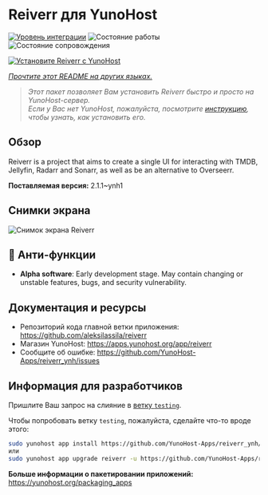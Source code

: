 <!--
Важно: этот README был автоматически сгенерирован <https://github.com/YunoHost/apps/tree/master/tools/readme_generator>
Он НЕ ДОЛЖЕН редактироваться вручную.
-->

# Reiverr для YunoHost

[![Уровень интеграции](https://apps.yunohost.org/badge/integration/reiverr)](https://ci-apps.yunohost.org/ci/apps/reiverr/)
![Состояние работы](https://apps.yunohost.org/badge/state/reiverr)
![Состояние сопровождения](https://apps.yunohost.org/badge/maintained/reiverr)

[![Установите Reiverr с YunoHost](https://install-app.yunohost.org/install-with-yunohost.svg)](https://install-app.yunohost.org/?app=reiverr)

*[Прочтите этот README на других языках.](./ALL_README.md)*

> *Этот пакет позволяет Вам установить Reiverr быстро и просто на YunoHost-сервер.*  
> *Если у Вас нет YunoHost, пожалуйста, посмотрите [инструкцию](https://yunohost.org/install), чтобы узнать, как установить его.*

## Обзор

Reiverr is a project that aims to create a single UI for interacting with TMDB, Jellyfin, Radarr and Sonarr, as well as be an alternative to Overseerr.

**Поставляемая версия:** 2.1.1~ynh1

## Снимки экрана

![Снимок экрана Reiverr](./doc/screenshots/screenshot.png)

## :red_circle: Анти-функции

- **Alpha software**: Early development stage. May contain changing or unstable features, bugs, and security vulnerability.

## Документация и ресурсы

- Репозиторий кода главной ветки приложения: <https://github.com/aleksilassila/reiverr>
- Магазин YunoHost: <https://apps.yunohost.org/app/reiverr>
- Сообщите об ошибке: <https://github.com/YunoHost-Apps/reiverr_ynh/issues>

## Информация для разработчиков

Пришлите Ваш запрос на слияние в [ветку `testing`](https://github.com/YunoHost-Apps/reiverr_ynh/tree/testing).

Чтобы попробовать ветку `testing`, пожалуйста, сделайте что-то вроде этого:

```bash
sudo yunohost app install https://github.com/YunoHost-Apps/reiverr_ynh/tree/testing --debug
или
sudo yunohost app upgrade reiverr -u https://github.com/YunoHost-Apps/reiverr_ynh/tree/testing --debug
```

**Больше информации о пакетировании приложений:** <https://yunohost.org/packaging_apps>
